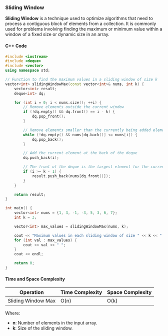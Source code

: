 ### Sliding Window

**Sliding Window** is a technique used to optimize algorithms that need to process a contiguous block of elements from a collection. It is commonly used for problems involving finding the maximum or minimum value within a window of a fixed size or dynamic size in an array.

#### C++ Code

```cpp
#include <iostream>
#include <deque>
#include <vector>
using namespace std;

// Function to find the maximum values in a sliding window of size k
vector<int> slidingWindowMax(const vector<int>& nums, int k) {
    vector<int> result;
    deque<int> dq;

    for (int i = 0; i < nums.size(); ++i) {
        // Remove elements outside the current window
        if (!dq.empty() && dq.front() == i - k) {
            dq.pop_front();
        }

        // Remove elements smaller than the currently being added element (nums[i])
        while (!dq.empty() && nums[dq.back()] <= nums[i]) {
            dq.pop_back();
        }

        // Add the current element at the back of the deque
        dq.push_back(i);

        // The front of the deque is the largest element for the current window
        if (i >= k - 1) {
            result.push_back(nums[dq.front()]);
        }
    }

    return result;
}

int main() {
    vector<int> nums = {1, 3, -1, -3, 5, 3, 6, 7};
    int k = 3;

    vector<int> max_values = slidingWindowMax(nums, k);

    cout << "Maximum values in each sliding window of size " << k << ": ";
    for (int val : max_values) {
        cout << val << " ";
    }
    cout << endl;

    return 0;
}
```

#### Time and Space Complexity


| Operation             | Time Complexity | Space Complexity |
|-----------------------|-----------------|------------------|
| Sliding Window Max    | O(n)            | O(k)             |

Where:
- **n**: Number of elements in the input array.
- **k**: Size of the sliding window.
